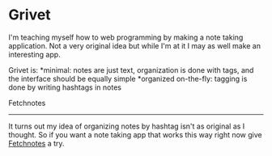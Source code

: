Grivet
======

I'm teaching myself how to web programming by making a note taking application.
Not a very original idea but while I'm at it I may as well make an interesting app.

Grivet is:
*minimal: notes are just text, organization is done with tags, and the interface should be equally simple
*organized on-the-fly: tagging is done by writing hashtags in notes


Fetchnotes
__________
It turns out my idea of organizing notes by hashtag isn't as original as I thought. So if you want a note taking app
that works this way right now give [Fetchnotes](http://www.fetchnotes.com/) a try.